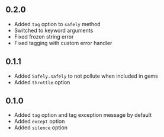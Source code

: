 ## 0.2.0

- Added `tag` option to `safely` method
- Switched to keyword arguments
- Fixed frozen string error
- Fixed tagging with custom error handler

## 0.1.1

- Added `Safely.safely` to not pollute when included in gems
- Added `throttle` option

## 0.1.0

- Added `tag` option and tag exception message by default
- Added `except` option
- Added `silence` option
